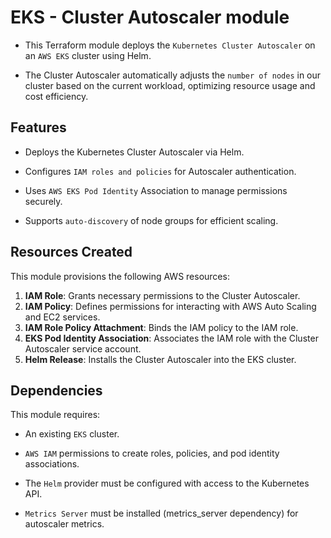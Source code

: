 # EKS - Cluster Autoscaler module

- This Terraform module deploys the `Kubernetes Cluster Autoscaler` on an `AWS EKS` cluster using Helm.

- The Cluster Autoscaler automatically adjusts the `number of nodes` in our cluster based on the current workload, optimizing resource usage and cost efficiency.

## Features

- Deploys the Kubernetes Cluster Autoscaler via Helm.

- Configures `IAM roles and policies` for Autoscaler authentication.

- Uses `AWS EKS Pod Identity` Association to manage permissions securely.

- Supports `auto-discovery` of node groups for efficient scaling.

## Resources Created

This module provisions the following AWS resources:

1. **IAM Role**: Grants necessary permissions to the Cluster Autoscaler.
2. **IAM Policy**: Defines permissions for interacting with AWS Auto Scaling and EC2 services.
3. **IAM Role Policy Attachment**: Binds the IAM policy to the IAM role.
4. **EKS Pod Identity Association**: Associates the IAM role with the Cluster Autoscaler service account.
5. **Helm Release**: Installs the Cluster Autoscaler into the EKS cluster.

## Dependencies

This module requires:

- An existing `EKS` cluster.

- `AWS IAM` permissions to create roles, policies, and pod identity associations.

- The `Helm` provider must be configured with access to the Kubernetes API.

- `Metrics Server` must be installed (metrics_server dependency) for autoscaler metrics.
